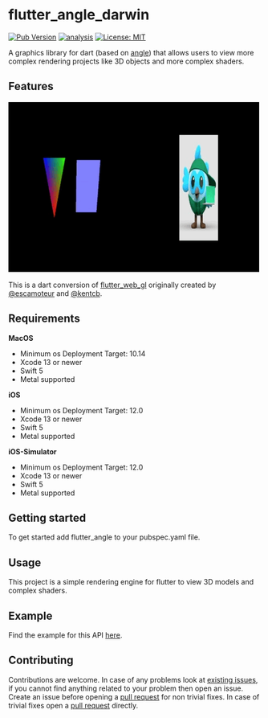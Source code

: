 # flutter_angle_darwin

[![Pub Version](https://img.shields.io/pub/v/flutter_angle_darwin)](https://pub.dev/packages/flutter_angle_darwin)
[![analysis](https://github.com/Knightro63/flutter_angle/actions/workflows/flutter.yml/badge.svg)](https://github.com/Knightro63//flutter_angle/actions/)
[![License: MIT](https://img.shields.io/badge/license-MIT-purple.svg)](https://opensource.org/licenses/MIT)

A graphics library for dart (based on [angle](https://github.com/google/angle)) that allows users to view more complex rendering projects like 3D objects and more complex shaders. 

## Features

<picture>
  <img alt="Gif of angle working." src="https://github.com/Knightro63/flutter_angle/blob/main/assets/example.gif?raw=true">
</picture>

This is a dart conversion of [flutter_web_gl](https://github.com/FlutterGL/flutter_web_gl/tree/master) originally created by [@escamoteur](https://github.com/escamoteur) and [@kentcb](https://github.com/kentcb).

## Requirements

**MacOS**
 - Minimum os Deployment Target: 10.14
 - Xcode 13 or newer
 - Swift 5
 - Metal supported

**iOS**
 - Minimum os Deployment Target: 12.0
 - Xcode 13 or newer
 - Swift 5
 - Metal supported

**iOS-Simulator**
 - Minimum os Deployment Target: 12.0
 - Xcode 13 or newer
 - Swift 5
 - Metal supported

## Getting started

To get started add flutter_angle to your pubspec.yaml file.

## Usage

This project is a simple rendering engine for flutter to view 3D models and complex shaders.

## Example

Find the example for this API [here](https://github.com/Knightro63/flutter_angle/tree/main/example/).

## Contributing

Contributions are welcome.
In case of any problems look at [existing issues](https://github.com/Knightro63/flutter_angle/issues), if you cannot find anything related to your problem then open an issue.
Create an issue before opening a [pull request](https://github.com/Knightro63/flutter_angle/pulls) for non trivial fixes.
In case of trivial fixes open a [pull request](https://github.com/Knightro63/flutter_angle/pulls) directly.
